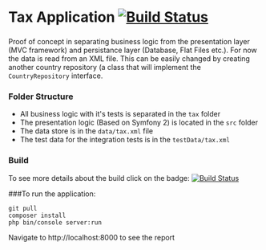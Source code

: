 Tax Application [![Build Status](https://travis-ci.org/ovidiumght/taxApp.svg?branch=master)](https://travis-ci.org/ovidiumght/taxApp)
===

###
Proof of concept in separating business logic from the presentation layer (MVC framework) and persistance layer (Database, Flat Files etc.).
For now the data is read from an XML file. This can be easily changed by creating another country repository (a class that will implement the `CountryRepository` interface.

### Folder Structure
 - All business logic with it's tests is separated in the `tax` folder
 - The presentation logic (Based on Symfony 2) is located in the `src` folder
 - The data store is in the `data/tax.xml` file
 - The test data for the integration tests is in the `testData/tax.xml`

### Build

To see more details about the build click on the badge: [![Build Status](https://travis-ci.org/ovidiumght/taxApp.svg?branch=master)](https://travis-ci.org/ovidiumght/taxApp)

###To run the application:

```
git pull
composer install
php bin/console server:run
```
Navigate to http://localhost:8000 to see the report